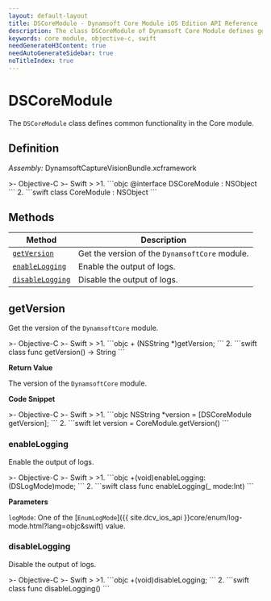 ```yaml
---
layout: default-layout
title: DSCoreModule - Dynamsoft Core Module iOS Edition API Reference
description: The class DSCoreModule of Dynamsoft Core Module defines general functions of the core module.
keywords: core module, objective-c, swift
needGenerateH3Content: true
needAutoGenerateSidebar: true
noTitleIndex: true
---
```


# DSCoreModule

The `DSCoreModule` class defines common functionality in the Core module.

## Definition

*Assembly:* DynamsoftCaptureVisionBundle.xcframework

<div class="sample-code-prefix"></div>
>- Objective-C
>- Swift
>
>1. 
```objc
@interface DSCoreModule : NSObject
```
2. 
```swift
class CoreModule : NSObject
```

## Methods

| Method | Description |
| ------ |-------------|
| [`getVersion`](#getversion) | Get the version of the `DynamsoftCore` module. |
| [`enableLogging`](#enablelogging) | Enable the output of logs. |
| [`disableLogging`](#disablelogging) | Disable the output of logs. |

## getVersion

Get the version of the `DynamsoftCore` module.

<div class="sample-code-prefix"></div>
>- Objective-C
>- Swift
>
>1. 
```objc
+ (NSString *)getVersion;
```
2. 
```swift
class func getVersion() -> String
```

**Return Value**

The version of the `DynamsoftCore` module.

**Code Snippet**

<div class="sample-code-prefix"></div>
>- Objective-C
>- Swift
>
>1. 
```objc
NSString *version = [DSCoreModule getVersion];
```
2. 
```swift
let version = CoreModule.getVersion()
```

### enableLogging

Enable the output of logs.

<div class="sample-code-prefix"></div>
>- Objective-C
>- Swift
>
>1. 
```objc
+(void)enableLogging:(DSLogMode)mode;
```
2. 
```swift
class func enableLogging(_ mode:Int)
```

**Parameters**

`logMode`: One of the [`EnumLogMode`]({{ site.dcv_ios_api }}core/enum/log-mode.html?lang=objc&swift) value.

### disableLogging

Disable the output of logs.

<div class="sample-code-prefix"></div>
>- Objective-C
>- Swift
>
>1. 
```objc
+(void)disableLogging;
```
2. 
```swift
class func disableLogging()
```
